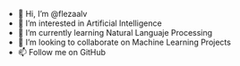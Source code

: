 - 👋 Hi, I’m @flezaalv
- 👀 I’m interested in Artificial Intelligence
- 🌱 I’m currently learning Natural Languaje Processing
- 💞️ I’m looking to collaborate on Machine Learning Projects
- 📫 Follow me on GitHub

<!---
flezaalv/flezaalv is a ✨ special ✨ repository because its `README.md` (this file) appears on your GitHub profile.
You can click the Preview link to take a look at your changes.
--->

